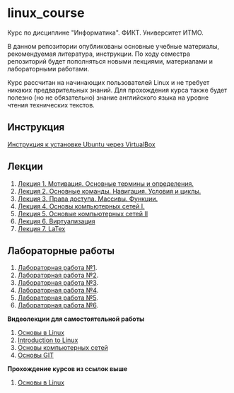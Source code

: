 # linux_course
Курс по дисциплине "Информатика". ФИКТ. Университет ИТМО.

В данном репозитории опубликованы основные учебные материалы, рекомендуемая литература, инструкции.
По ходу семестра репозиторий будет пополняться новыми лекциями, материалами и лабораторными работами.

Курс рассчитан на начинающих пользователей Linux и не требует никаких предварительных знаний. Для прохождения курса также будет полезно (но не обязательно) знание английского языка на уровне чтения технических текстов.

## Инструкция
[Инструкция к установке Ubuntu через VirtualBox](https://github.com/VeraKasianenko/Informatic_ICT/tree/main/linux_course/preparing)

## Лекции
1. [Лекция 1. Мотивация. Основные термины и определения.](https://youtu.be/NrUtQdrtt6Q)
2. [Лекция 2. Основные команды. Навигация. Условия и циклы.](https://youtu.be/r6qdnEGAO0g)
3. [Лекция 3. Права доступа. Массивы. Функции.](https://youtu.be/8mrBDXw-oe0)
4. [Лекция 4. Основы компьютерных сетей I.](https://youtu.be/I4FXrrfo-0M)
5. [Лекция 5. Основые компьютерных сетей II](https://youtu.be/3sNCkTkcJOw)
6. [Лекция 6. Виртуализация](https://youtu.be/StHg7BU9bLI)
7. [Лекция 7. LaTex](https://youtu.be/_CMp1D_55Sc)


## Лабораторные работы
1. [Лабораторная работа №1](https://github.com/VeraKasianenko/Informatic_ICT/tree/main/labs/1_lab).
2. [Лабораторная работа №2](https://github.com/VeraKasianenko/Informatic_ICT/tree/main/labs/2_lab).
3. [Лабораторная работа №3](https://github.com/VeraKasianenko/Informatic_ICT/tree/main/labs/3_lab).
4. [Лабораторная работа №4](https://github.com/VeraKasianenko/Informatic_ICT/tree/main/labs/4_lab).
5. [Лабораторная работа №5](https://github.com/VeraKasianenko/Informatic_ICT/tree/main/labs/5_lab).
6. [Лабораторная работа №6](https://github.com/VeraKasianenko/Informatic_ICT/tree/main/labs/6_lab).



**Видеолекции для самостоятельной работы**

1.	[Основы в Linux](https://stepik.org/course/73/promo)
2.	[Introduction to Linux](https://www.edx.org/course/introduction-to-linux)
3.	[Основы компьютерных сетей](https://stepik.org/course/58873/promo)
4. [Основы GIT](https://stepik.org/course/3145/promo)

**Прохождение курсов из ссылок выше**

1. [Основы в Linux](https://github.com/VeraKasianenko/Courses/tree/main/Stepik_Introduction_to_Linux)
